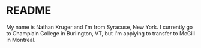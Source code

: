 # README

My name is Nathan Kruger and I'm from Syracuse, New York.
I currently go to Champlain College in Burlington, VT, but I'm applying to transfer to McGill in Montreal.
